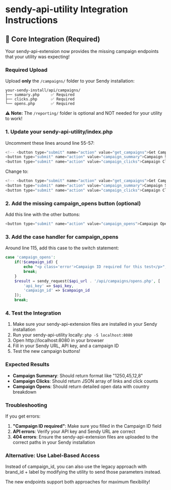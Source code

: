 # sendy-api-utility Integration Instructions

## 🎯 Core Integration (Required)

Your sendy-api-extension now provides the missing campaign endpoints that your utility was expecting!

### Required Upload
Upload **only** the `/campaigns/` folder to your Sendy installation:

```
your-sendy-install/api/campaigns/
├── summary.php     ✅ Required  
├── clicks.php      ✅ Required
└── opens.php       ✅ Required
```

**⚠️ Note:** The `/reporting/` folder is optional and NOT needed for your utility to work!

### 1. Update your sendy-api-utility/index.php

Uncomment these lines around line 55-57:

```php
<!-- <button type="submit" name="action" value="get_campaigns">Get Campaigns</button> -->
<button type="submit" name="action" value="campaign_summary">Campaign Summary</button>
<button type="submit" name="action" value="campaign_clicks">Campaign Clicks</button>
```

Change to:

```php
<!-- <button type="submit" name="action" value="get_campaigns">Get Campaigns</button> -->
<button type="submit" name="action" value="campaign_summary">Campaign Summary</button> 
<button type="submit" name="action" value="campaign_clicks">Campaign Clicks</button>
```

### 2. Add the missing campaign_opens button (optional)

Add this line with the other buttons:

```php
<button type="submit" name="action" value="campaign_opens">Campaign Opens</button>
```

### 3. Add the case handler for campaign_opens

Around line 115, add this case to the switch statement:

```php
case 'campaign_opens':
    if(!$campaign_id) {
        echo "<p class='error'>Campaign ID required for this test</p>";
        break;
    }
    $result = sendy_request($api_url . '/api/campaigns/opens.php', [
        'api_key' => $api_key,
        'campaign_id' => $campaign_id
    ]);
    break;
```

### 4. Test the Integration

1. Make sure your sendy-api-extension files are installed in your Sendy installation
2. Run your sendy-api-utility locally: `php -S localhost:8080`
3. Open http://localhost:8080 in your browser
4. Fill in your Sendy URL, API key, and a campaign ID
5. Test the new campaign buttons!

### Expected Results

- **Campaign Summary**: Should return format like "1250,45,12,8"
- **Campaign Clicks**: Should return JSON array of links and click counts
- **Campaign Opens**: Should return detailed open data with country breakdown

### Troubleshooting

If you get errors:

1. **"Campaign ID required"**: Make sure you filled in the Campaign ID field
2. **API errors**: Verify your API key and Sendy URL are correct  
3. **404 errors**: Ensure the sendy-api-extension files are uploaded to the correct paths in your Sendy installation

### Alternative: Use Label-Based Access

Instead of campaign_id, you can also use the legacy approach with brand_id + label by modifying the utility to send those parameters instead.

The new endpoints support both approaches for maximum flexibility!